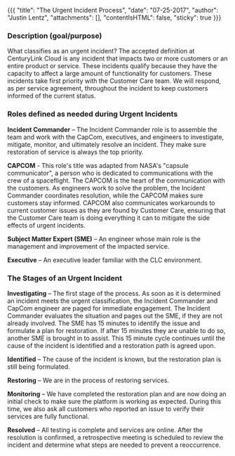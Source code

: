 {{{
  "title": "The Urgent Incident Process",
  "date": "07-25-2017",
  "author": "Justin Lentz",
  "attachments": [],
  "contentIsHTML": false,
  "sticky": true
}}}


### Description (goal/purpose)

What classifies as an urgent incident? The accepted definition at CenturyLink Cloud is any incident that impacts two or more customers or an entire product or service. These incidents qualify because they have the capacity to affect a large amount of functionality for customers. These incidents take first priority with the Customer Care team. We will respond, as per service agreement, throughout the incident to keep customers informed of the current status.

### Roles defined as needed during Urgent Incidents

**Incident Commander** – The Incident Commander role is to assemble the team and work with the CapCom, executives, and engineers to investigate, mitigate, monitor, and ultimately resolve an incident. They make sure restoration of service is always the top priority.

**CAPCOM** - This role's title was adapted from NASA's "capsule communicator", a person who is dedicated to communications with the crew of a spaceflight. The CAPCOM is the heart of the communication with the customers. As engineers work to solve the problem, the Incident Commander coordinates resolution, while the CAPCOM makes sure customers stay informed. CAPCOM also communicates workarounds to current customer issues as they are found by Customer Care, ensuring that the Customer Care team is doing everything it can to mitigate the side effects of urgent incidents.

**Subject Matter Expert (SME)** – An engineer whose main role is the management and improvement of the impacted service.

**Executive** – An executive leader familiar with the CLC environment.

### The Stages of an Urgent Incident

**Investigating** – The first stage of the process. As soon as it is determined an incident meets the urgent classification, the Incident Commander and CapCom engineer are paged for immediate engagement. The Incident Commander evaluates the situation and pages out the SME, if they are not already involved. The SME has 15 minutes to identify the issue and formulate a plan for restoration. If after 15 minutes they are unable to do so, another SME is brought in to assist. This 15 minute cycle continues until the cause of the incident is identified and a restoration path is agreed upon.

**Identified** – The cause of the incident is known, but the restoration plan is still being formulated. 

**Restoring** – We are in the process of restoring services.

**Monitoring** – We have completed the restoration plan and are now doing an initial check to make sure the platform is working as expected. During this time, we also ask all customers who reported an issue to verify their services are fully functional. 

**Resolved** – All testing is complete and services are online. After the resolution is confirmed, a retrospective meeting is scheduled to review the incident and determine what steps are needed to prevent a reoccurrence.

